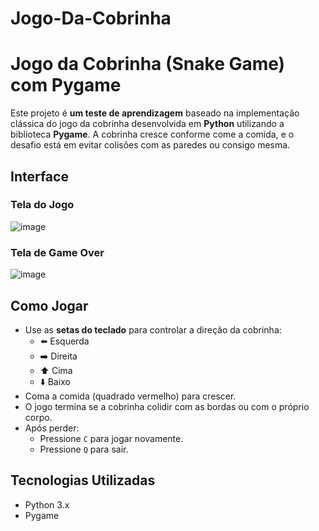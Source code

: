 # Jogo-Da-Cobrinha
#  Jogo da Cobrinha (Snake Game) com Pygame

Este projeto é **um teste de aprendizagem** baseado na implementação clássica do jogo da cobrinha desenvolvida em **Python** utilizando a biblioteca **Pygame**. A cobrinha cresce conforme come a comida, e o desafio está em evitar colisões com as paredes ou consigo mesma.

##  Interface

### Tela do Jogo
![image](https://github.com/user-attachments/assets/4d10787f-b106-4463-9b26-9c9d4bdf9c9f)


### Tela de Game Over

![image](https://github.com/user-attachments/assets/1c65413c-07d4-48c3-b185-910cb5bdba7e)

##  Como Jogar

- Use as **setas do teclado** para controlar a direção da cobrinha:
  - ⬅️ Esquerda
  - ➡️ Direita
  - ⬆️ Cima
  - ⬇️ Baixo
- Coma a comida (quadrado vermelho) para crescer.
- O jogo termina se a cobrinha colidir com as bordas ou com o próprio corpo.
- Após perder:
  - Pressione `C` para jogar novamente.
  - Pressione `Q` para sair.

##  Tecnologias Utilizadas

- Python 3.x
- Pygame

